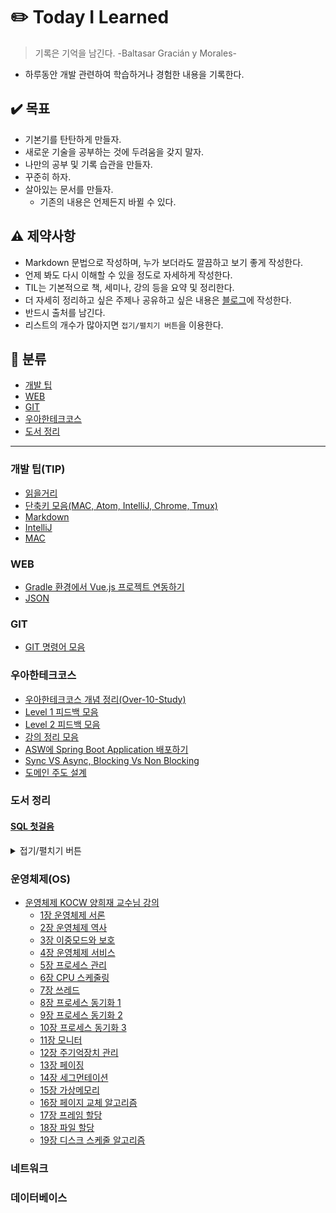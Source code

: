 # :pencil2: Today I Learned
> 기록은 기억을 남긴다. -Baltasar Gracián y Morales-

- 하루동안 개발 관련하여 학습하거나 경험한 내용을 기록한다.


## :heavy_check_mark: 목표
- 기본기를 탄탄하게 만들자.
- 새로운 기술을 공부하는 것에 두려움을 갖지 말자.
- 나만의 공부 및 기록 습관을 만들자.
- 꾸준히 하자.
- 살아있는 문서를 만들자.
  - 기존의 내용은 언제든지 바뀔 수 있다.


## :warning: 제약사항
- Markdown 문법으로 작성하며, 누가 보더라도 깔끔하고 보기 좋게 작성한다.
- 언제 봐도 다시 이해할 수 있을 정도로 자세하게 작성한다.
- TIL는 기본적으로 책, 세미나, 강의 등을 요약 및 정리한다.
- 더 자세히 정리하고 싶은 주제나 공유하고 싶은 내용은 [블로그](https://velog.io/@codemcd)에 작성한다.
- 반드시 출처를 남긴다.
- 리스트의 개수가 많아지면 `접기/펼치기 버튼`을 이용한다.


## :book: 분류
- [개발 팁](#개발-팁(tip))
- [WEB](#web)
- [GIT](#git)
- [우아한테크코스](#우아한테크코스)
- [도서 정리](#도서-정리)

---

### 개발 팁(TIP)
- [읽을거리](https://github.com/CODEMCD/TIL/blob/master/TIP/%EC%9D%BD%EC%9D%84%EA%B1%B0%EB%A6%AC.md)
- [단축키 모음(MAC, Atom, IntelliJ, Chrome, Tmux)](https://github.com/CODEMCD/TIL/blob/master/TIP/%EB%8B%A8%EC%B6%95%ED%82%A4%20%EB%AA%A8%EC%9D%8C.md)
- [Markdown](https://github.com/CODEMCD/TIL/blob/master/TIP/Markdown.md)
- [IntelliJ](https://github.com/CODEMCD/TIL/blob/master/TIP/IntelliJ.md)
- [MAC](https://github.com/CODEMCD/TIL/blob/master/TIP/Mac.md)

### WEB
- [Gradle 환경에서 Vue.js 프로젝트 연동하기](https://github.com/CODEMCD/TIL/blob/master/WEB/Gradle%ED%99%98%EA%B2%BD%EC%97%90%EC%84%9C%20Vue.js%20%ED%94%84%EB%A1%9C%EC%A0%9D%ED%8A%B8%ED%95%98%EA%B8%B0.md)
- [JSON](https://github.com/CODEMCD/TIL/blob/master/WEB/JSON.md)


### GIT
- [GIT 명령어 모음](https://github.com/CODEMCD/TIL/blob/master/GIT/GIT%20%EB%AA%85%EB%A0%B9%EC%96%B4.md)


### 우아한테크코스
- [우아한테크코스 개념 정리(Over-10-Study)](https://github.com/Over-10-Study/woowa-tech-wiki)
- [Level 1 피드백 모음](https://github.com/CODEMCD/TIL/blob/master/%EC%9A%B0%EC%95%84%ED%95%9C%ED%85%8C%ED%81%AC%EC%BD%94%EC%8A%A4/Level1%20%ED%94%BC%EB%93%9C%EB%B0%B1%20%EB%AA%A8%EC%9D%8C.md)
- [Level 2 피드백 모음](https://github.com/CODEMCD/TIL/blob/master/%EC%9A%B0%EC%95%84%ED%95%9C%ED%85%8C%ED%81%AC%EC%BD%94%EC%8A%A4/Level2%20%ED%94%BC%EB%93%9C%EB%B0%B1%20%EB%AA%A8%EC%9D%8C.md)
- [강의 정리 모음](https://github.com/CODEMCD/TIL/blob/master/%EC%9A%B0%EC%95%84%ED%95%9C%ED%85%8C%ED%81%AC%EC%BD%94%EC%8A%A4/%EA%B0%95%EC%9D%98%20%EC%A0%95%EB%A6%AC%20%EB%AA%A8%EC%9D%8C.md)
- [ASW에 Spring Boot Application 배포하기](https://github.com/CODEMCD/TIL/blob/master/%EC%9A%B0%EC%95%84%ED%95%9C%ED%85%8C%ED%81%AC%EC%BD%94%EC%8A%A4/AWS%EC%97%90%20Spring%20Web%20Application%20%EB%B0%B0%ED%8F%AC%ED%95%98%EA%B8%B0.md)
- [Sync VS Async, Blocking Vs Non Blocking](https://github.com/CODEMCD/TIL/blob/master/%EC%9A%B0%EC%95%84%ED%95%9C%ED%85%8C%ED%81%AC%EC%BD%94%EC%8A%A4/Sync%20VS%20Async%2CBlocking%20VS%20Non%20Blocking.md)
- [도메인 주도 설계](https://github.com/CODEMCD/TIL/blob/master/%EC%9A%B0%EC%95%84%ED%95%9C%ED%85%8C%ED%81%AC%EC%BD%94%EC%8A%A4/%EB%8F%84%EB%A9%94%EC%9D%B8%20%EC%A3%BC%EB%8F%84%20%EC%84%A4%EA%B3%84.md)


### 도서 정리
#### [SQL 첫걸음](http://www.kyobobook.co.kr/product/detailViewKor.laf?ejkGb=KOR&mallGb=KOR&barcode=9788968482311&orderClick=LAG&Kc=)

<details>
<summary>접기/펼치기 버튼</summary>
<div markdown="1">

- [1강 데이터베이스](https://github.com/CODEMCD/TIL/blob/master/%EB%8F%84%EC%84%9C/SQL%20%EC%B2%AB%EA%B1%B8%EC%9D%8C/1%EA%B0%95%20%EB%8D%B0%EC%9D%B4%ED%84%B0%EB%B2%A0%EC%9D%B4%EC%8A%A4.md)
- [2강 다양한 데이터베이스](https://github.com/CODEMCD/TIL/blob/master/%EB%8F%84%EC%84%9C/SQL%20%EC%B2%AB%EA%B1%B8%EC%9D%8C/2%EA%B0%95%20%EB%8B%A4%EC%96%91%ED%95%9C%20%EB%8D%B0%EC%9D%B4%ED%84%B0%EB%B2%A0%EC%9D%B4%EC%8A%A4.md)
- [3강 데이터베이스 서버](https://github.com/CODEMCD/TIL/blob/master/%EB%8F%84%EC%84%9C/SQL%20%EC%B2%AB%EA%B1%B8%EC%9D%8C/3%EA%B0%95%20%EB%8D%B0%EC%9D%B4%ED%84%B0%EB%B2%A0%EC%9D%B4%EC%8A%A4%20%EC%84%9C%EB%B2%84.md)
- [4강 Hello World 실행하기](https://github.com/CODEMCD/TIL/blob/master/%EB%8F%84%EC%84%9C/SQL%20%EC%B2%AB%EA%B1%B8%EC%9D%8C/4%EA%B0%95%20Hello%20World%20%EC%8B%A4%ED%96%89%ED%95%98%EA%B8%B0.md)
- [5강 테이블 구조 참조하기](https://github.com/CODEMCD/TIL/blob/master/%EB%8F%84%EC%84%9C/SQL%20%EC%B2%AB%EA%B1%B8%EC%9D%8C/5%EA%B0%95%20%ED%85%8C%EC%9D%B4%EB%B8%94%20%EA%B5%AC%EC%A1%B0%20%EC%B0%B8%EC%A1%B0%ED%95%98%EA%B8%B0.md)
- [6강 검색 조건 지정하기](https://github.com/CODEMCD/TIL/blob/master/%EB%8F%84%EC%84%9C/SQL%20%EC%B2%AB%EA%B1%B8%EC%9D%8C/6%EA%B0%95%20%EA%B2%80%EC%83%89%20%EC%A1%B0%EA%B1%B4%20%EC%A7%80%EC%A0%95%ED%95%98%EA%B8%B0.md)
- [7강 조건 조합하기](https://github.com/CODEMCD/TIL/blob/master/%EB%8F%84%EC%84%9C/SQL%20%EC%B2%AB%EA%B1%B8%EC%9D%8C/7%EA%B0%95%20%EC%A1%B0%EA%B1%B4%20%EC%A1%B0%ED%95%A9%ED%95%98%EA%B8%B0.md)
- [8강 패턴 매칭에 의한 검색](https://github.com/CODEMCD/TIL/blob/master/%EB%8F%84%EC%84%9C/SQL%20%EC%B2%AB%EA%B1%B8%EC%9D%8C/8%EA%B0%95%20%ED%8C%A8%ED%84%B4%20%EB%A7%A4%EC%B9%AD%EC%97%90%20%EC%9D%98%ED%95%9C%20%EA%B2%80%EC%83%89.md)

</div>
</details>


### 운영체제(OS)
- [운영체제 KOCW 양희재 교수님 강의](http://www.kocw.net/home/search/kemView.do?kemId=978503)
  - [1장 운영체제 서론](https://github.com/CODEMCD/TIL/blob/master/OS/1%EC%9E%A5-%EC%9A%B4%EC%98%81%EC%B2%B4%EC%A0%9C%20%EC%84%9C%EB%A1%A0.md)
  - [2장 운영체제 역사](https://github.com/CODEMCD/TIL/blob/master/OS/2%EC%9E%A5-%EC%9A%B4%EC%98%81%EC%B2%B4%EC%A0%9C%20%EC%97%AD%EC%82%AC.md)
  - [3장 이중모드와 보호](https://github.com/CODEMCD/TIL/blob/master/OS/3%EC%9E%A5-%EC%9D%B4%EC%A4%91%EB%AA%A8%EB%93%9C%EC%99%80%20%EB%B3%B4%ED%98%B8.md)
  - [4장 운영체제 서비스](https://github.com/CODEMCD/TIL/blob/master/OS/4%EC%9E%A5-%EC%9A%B4%EC%98%81%EC%B2%B4%EC%A0%9C%20%EC%84%9C%EB%B9%84%EC%8A%A4.md)
  - [5장 프로세스 관리](https://github.com/CODEMCD/TIL/blob/master/OS/5%EC%9E%A5-%ED%94%84%EB%A1%9C%EC%84%B8%EC%8A%A4%EA%B4%80%EB%A6%AC.md)
  - [6장 CPU 스케줄링](https://github.com/CODEMCD/TIL/blob/master/OS/6%EC%9E%A5-CPU%EC%8A%A4%EC%BC%80%EC%A4%84%EB%A7%81.md)
  - [7장 쓰레드](https://github.com/CODEMCD/TIL/blob/master/OS/7%EC%9E%A5-%EC%93%B0%EB%A0%88%EB%93%9C.md)
  - [8장 프로세스 동기화 1](https://github.com/CODEMCD/TIL/blob/master/OS/8%EC%9E%A5-%ED%94%84%EB%A1%9C%EC%84%B8%EC%8A%A4%20%EB%8F%99%EA%B8%B0%ED%99%94-1.md)
  - [9장 프로세스 동기화 2](https://github.com/CODEMCD/TIL/blob/master/OS/9%EC%9E%A5-%ED%94%84%EB%A1%9C%EC%84%B8%EC%8A%A4%20%EB%8F%99%EA%B8%B0%ED%99%94-2.md)
  - [10장 프로세스 동기화 3](https://github.com/CODEMCD/TIL/blob/master/OS/10%EC%9E%A5-%ED%94%84%EB%A1%9C%EC%84%B8%EC%8A%A4%20%EB%8F%99%EA%B8%B0%ED%99%94-3.md)
  - [11장 모니터](https://github.com/CODEMCD/TIL/blob/master/OS/11%EC%9E%A5-%EB%AA%A8%EB%8B%88%ED%84%B0.md)
  - [12장 주기억장치 관리](https://github.com/CODEMCD/TIL/blob/master/OS/12%EC%9E%A5-%EC%A3%BC%EA%B8%B0%EC%96%B5%EC%9E%A5%EC%B9%98%20%EA%B4%80%EB%A6%AC.md)
  - [13장 페이징](https://github.com/CODEMCD/TIL/blob/master/OS/13%EC%9E%A5-%ED%8E%98%EC%9D%B4%EC%A7%95.md)
  - [14장 세그먼테이션](https://github.com/CODEMCD/TIL/blob/master/OS/14%EC%9E%A5-%EC%84%B8%EA%B7%B8%EB%A8%BC%ED%85%8C%EC%9D%B4%EC%85%98.md)
  - [15장 가상메모리](https://github.com/CODEMCD/TIL/blob/master/OS/15%EC%9E%A5-%EA%B0%80%EC%83%81%EB%A9%94%EB%AA%A8%EB%A6%AC.md)
  - [16장 페이지 교체 알고리즘](https://github.com/CODEMCD/TIL/blob/master/OS/16%EC%9E%A5-%ED%8E%98%EC%9D%B4%EC%A7%80%20%EA%B5%90%EC%B2%B4%20%EC%95%8C%EA%B3%A0%EB%A6%AC%EC%A6%98.md)
  - [17장 프레임 할당](https://github.com/CODEMCD/TIL/blob/master/OS/17%EC%9E%A5-%ED%94%84%EB%A0%88%EC%9E%84%20%ED%95%A0%EB%8B%B9.md)
  - [18장 파일 할당](https://github.com/CODEMCD/TIL/blob/master/OS/18%EC%9E%A5-%ED%8C%8C%EC%9D%BC%20%ED%95%A0%EB%8B%B9.md)
  - [19장 디스크 스케줄 알고리즘](https://github.com/CODEMCD/TIL/blob/master/OS/19%EC%9E%A5-%EB%94%94%EC%8A%A4%ED%81%AC%20%EC%8A%A4%EC%BC%80%EC%A4%84%20%EC%95%8C%EA%B3%A0%EB%A6%AC%EC%A6%98.md)


### 네트워크


### 데이터베이스
